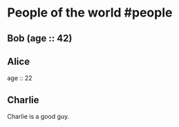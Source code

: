 # People of the world #people

## Bob (age :: 42)

## Alice

age :: 22

## Charlie

Charlie is a good guy.
